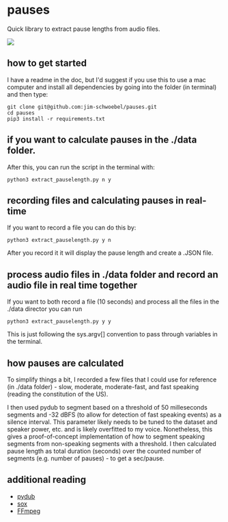 # pauses

Quick library to extract pause lengths from audio files. 

![](https://media.giphy.com/media/l0HlKrB02QY0f1mbm/giphy.gif)

## how to get started

I have a readme in the doc, but I'd suggest if you use this to use a mac computer and install all dependencies by going into the folder (in terminal) and then type:

```
git clone git@github.com:jim-schwoebel/pauses.git
cd pauses 
pip3 install -r requirements.txt
```
## if you want to calculate pauses in the ./data folder.
After this, you can run the script in the terminal with:
```
python3 extract_pauselength.py n y
```
## recording files and calculating pauses in real-time

If you want to record a file you can do this by: 
```
python3 extract_pauselength.py y n
```
After you record it it will display the pause length and create a .JSON file. 

## process audio files in ./data folder and record an audio file in real time together

If you want to both record a file (10 seconds) and process all the files in the ./data director you can run 

```python3 extract_pauselength.py y y```

This is just following the sys.argv[] convention to pass through variables in the terminal.

## how pauses are calculated 

To simplify things a bit, I recorded a few files that I could use for reference (in ./data folder) - slow, moderate, moderate-fast, and fast speaking (reading the constitution of the US). 

I then used pydub to segment based on a threshold of 50 milleseconds segments and -32 dBFS (to allow for detection of fast speaking events) as a silence interval. This parameter likely needs to be tuned to the dataset and speaker power, etc. and is likely overfitted to my voice. Nonetheless, this gives a proof-of-concept implementation of how to segment speaking segments from non-speaking segments with a threshold. I then calculated pause length as total duration (seconds) over the counted number of segments (e.g. number of pauses) - to get a sec/pause.

## additional reading
* [pydub](https://github.com/jiaaro/pydub)
* [sox](http://sox.sourceforge.net/)
* [FFmpeg](https://ffmpeg.org/)
